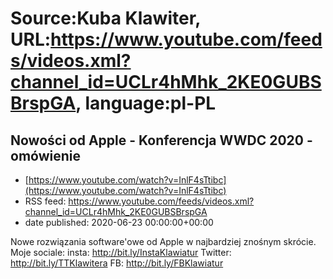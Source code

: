 # Source:Kuba Klawiter, URL:https://www.youtube.com/feeds/videos.xml?channel_id=UCLr4hMhk_2KE0GUBSBrspGA, language:pl-PL

## Nowości od Apple - Konferencja WWDC 2020 - omówienie
 - [https://www.youtube.com/watch?v=InlF4sTtibc](https://www.youtube.com/watch?v=InlF4sTtibc)
 - RSS feed: https://www.youtube.com/feeds/videos.xml?channel_id=UCLr4hMhk_2KE0GUBSBrspGA
 - date published: 2020-06-23 00:00:00+00:00

Nowe rozwiązania software'owe od Apple w najbardziej znośnym skrócie.
Moje sociale: 
insta: http://bit.ly/InstaKlawiatur 
Twitter: http://bit.ly/TTKlawitera
FB: http://bit.ly/FBKlawiatur

